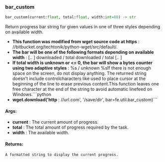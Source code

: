 

### bar_custom
```python
bar_custom(current:float, total:float, width:int=80) -> str
```
Return progress bar string for given values in one of three styles depending on available width.
* **This function was modified from wget source code at https** : //bitbucket.org/techtonik/python-wget/src/default/.
* **The bar will be one of the following formats depending on available width** :     [..  ] downloaded / total    downloaded / total    [.. ]
* **If total width is unknown or <= 0, the bar will show a bytes counter using two adaptive styles** :     %s / unknown    %sIf there is not enough space on the screen, do not display anything. The returned string doesn't include controlcharacters like  used to place cursor at the beginning of the line to erase previous content.This function leaves one free character at the end of the string to avoid automatic linefeed on Windows.```python
* **wget.download('http** : //url.com', '/save/dir', bar=fe.util.bar_custom)```

#### Args:

* **current** :  The current amount of progress.
* **total** :  The total amount of progress required by the task.
* **width** :  The available width.

#### Returns:
    A formatted string to display the current progress.